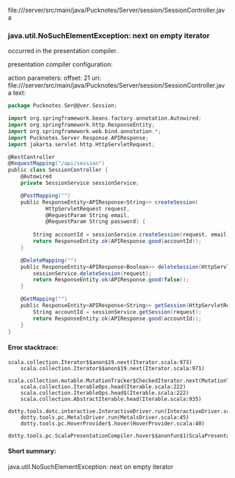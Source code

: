 file://<WORKSPACE>/server/src/main/java/Pucknotes/Server/session/SessionController.java
### java.util.NoSuchElementException: next on empty iterator

occurred in the presentation compiler.

presentation compiler configuration:


action parameters:
offset: 21
uri: file://<WORKSPACE>/server/src/main/java/Pucknotes/Server/session/SessionController.java
text:
```scala
package Pucknotes.Ser@@ver.Session;

import org.springframework.beans.factory.annotation.Autowired;
import org.springframework.http.ResponseEntity;
import org.springframework.web.bind.annotation.*;
import Pucknotes.Server.Response.APIResponse;
import jakarta.servlet.http.HttpServletRequest;

@RestController
@RequestMapping("/api/session")
public class SessionController {
    @Autowired
    private SessionService sessionService;

    @PostMapping("")
    public ResponseEntity<APIResponse<String>> createSession(
            HttpServletRequest request,
            @RequestParam String email,
            @RequestParam String password) {
        
        String accountId = sessionService.createSession(request, email, password);
        return ResponseEntity.ok(APIResponse.good(accountId));
    }

    @DeleteMapping("")
    public ResponseEntity<APIResponse<Boolean>> deleteSession(HttpServletRequest request) {
        sessionService.deleteSession(request);
        return ResponseEntity.ok(APIResponse.good(false));
    }

    @GetMapping("")
    public ResponseEntity<APIResponse<String>> getSession(HttpServletRequest request) {
        String accountId = sessionService.getSession(request);
        return ResponseEntity.ok(APIResponse.good(accountId));
    }
}

```



#### Error stacktrace:

```
scala.collection.Iterator$$anon$19.next(Iterator.scala:973)
	scala.collection.Iterator$$anon$19.next(Iterator.scala:971)
	scala.collection.mutable.MutationTracker$CheckedIterator.next(MutationTracker.scala:76)
	scala.collection.IterableOps.head(Iterable.scala:222)
	scala.collection.IterableOps.head$(Iterable.scala:222)
	scala.collection.AbstractIterable.head(Iterable.scala:935)
	dotty.tools.dotc.interactive.InteractiveDriver.run(InteractiveDriver.scala:164)
	dotty.tools.pc.MetalsDriver.run(MetalsDriver.scala:45)
	dotty.tools.pc.HoverProvider$.hover(HoverProvider.scala:40)
	dotty.tools.pc.ScalaPresentationCompiler.hover$$anonfun$1(ScalaPresentationCompiler.scala:376)
```
#### Short summary: 

java.util.NoSuchElementException: next on empty iterator